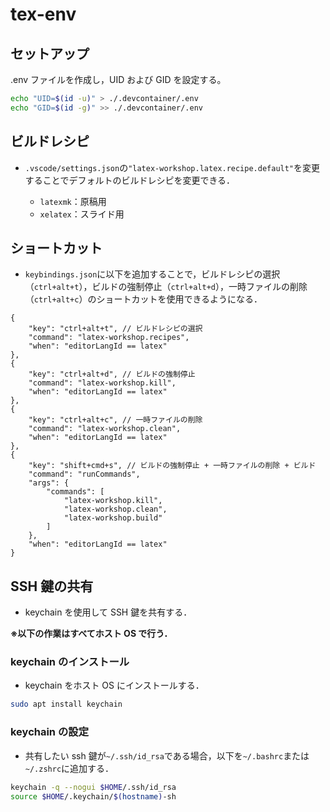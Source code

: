 # tex-env

## セットアップ

.env ファイルを作成し，UID および GID を設定する。

```bash
echo "UID=$(id -u)" > ./.devcontainer/.env
echo "GID=$(id -g)" >> ./.devcontainer/.env
```

## ビルドレシピ

- `.vscode/settings.json`の`"latex-workshop.latex.recipe.default"`を変更することでデフォルトのビルドレシピを変更できる．

  - `latexmk`：原稿用
  - `xelatex`：スライド用

## ショートカット

- `keybindings.json`に以下を追加することで，ビルドレシピの選択（`ctrl+alt+t`），ビルドの強制停止（`ctrl+alt+d`），一時ファイルの削除（`ctrl+alt+c`）のショートカットを使用できるようになる．

```
{
    "key": "ctrl+alt+t", // ビルドレシピの選択
    "command": "latex-workshop.recipes",
    "when": "editorLangId == latex"
},
{
    "key": "ctrl+alt+d", // ビルドの強制停止
    "command": "latex-workshop.kill",
    "when": "editorLangId == latex"
},
{
    "key": "ctrl+alt+c", // 一時ファイルの削除
    "command": "latex-workshop.clean",
    "when": "editorLangId == latex"
},
{
    "key": "shift+cmd+s", // ビルドの強制停止 + 一時ファイルの削除 + ビルド
    "command": "runCommands",
    "args": {
        "commands": [
            "latex-workshop.kill",
            "latex-workshop.clean",
            "latex-workshop.build"
        ]
    },
    "when": "editorLangId == latex"
}
```

## SSH 鍵の共有

- keychain を使用して SSH 鍵を共有する．

**※以下の作業はすべてホスト OS で行う．**

### keychain のインストール

- keychain をホスト OS にインストールする．

```bash
sudo apt install keychain
```

### keychain の設定

- 共有したい ssh 鍵が`~/.ssh/id_rsa`である場合，以下を`~/.bashrc`または`~/.zshrc`に追加する．

```bash
keychain -q --nogui $HOME/.ssh/id_rsa
source $HOME/.keychain/$(hostname)-sh
```
